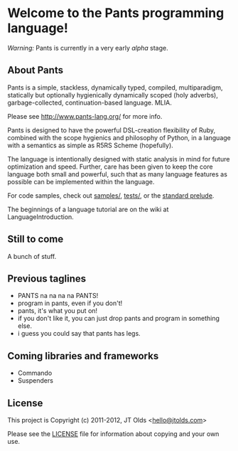 # Welcome to the Pants programming language!

*Warning:* Pants is currently in a very early *alpha* stage.

## About Pants

Pants is a simple, stackless, dynamically typed, compiled, multiparadigm,
statically but optionally hygienically dynamically scoped (holy adverbs),
garbage-collected, continuation-based language. MLIA.

Please see http://www.pants-lang.org/ for more info.

Pants is designed to have the powerful DSL-creation flexibility of Ruby,
combined with the scope hygienics and philosophy of Python, in a language
with a semantics as simple as R5RS Scheme (hopefully).

The language is intentionally designed with static analysis in mind for
future optimization and speed. Further, care has been given to keep the
core language both small and powerful, such that as many language features
as possible can be implemented within the language.

For code samples, check out
[samples/](https://github.com/jtolds/pants-lang/tree/master/samples),
[tests/](https://github.com/jtolds/pants-lang/tree/master/tests), or the
[standard prelude](https://github.com/jtolds/pants-lang/blob/master/first-c%2B%2B-impl/src/assets/prelude.p).

The beginnings of a language tutorial are on the wiki at LanguageIntroduction.

## Still to come

A bunch of stuff.

## Previous taglines

 * PANTS na na na na PANTS!
 * program in pants, even if you don't!
 * pants, it's what you put on!
 * if you don't like it, you can just drop pants and program in something else.
 * i guess you could say that pants has legs.

## Coming libraries and frameworks

 * Commando
 * Suspenders

## License

This project is Copyright (c) 2011-2012, JT Olds
<[hello@jtolds.com](http://www.jtolds.com/)>

Please see the [LICENSE](https://github.com/jtolds/pants-lang/blob/master/LICENSE)
file for information about copying and your own use.
